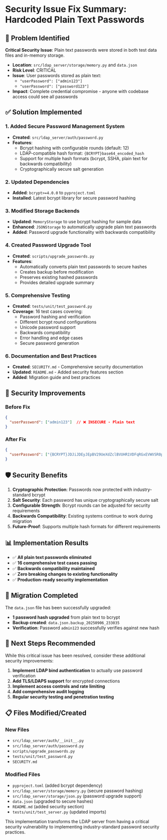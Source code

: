 # Security Issue Fix Summary: Hardcoded Plain Text Passwords

## 🚨 Problem Identified
**Critical Security Issue**: Plain text passwords were stored in both test data files and in-memory storage.

- **Location**: `src/ldap_server/storage/memory.py` and `data.json`
- **Risk Level**: CRITICAL
- **Issue**: User passwords stored as plain text:
  - `"userPassword": ["admin123"]`
  - `"userPassword": ["password123"]`
- **Impact**: Complete credential compromise - anyone with codebase access could see all passwords

## ✅ Solution Implemented

### 1. Added Secure Password Management System
- **Created**: `src/ldap_server/auth/password.py`
- **Features**:
  - Bcrypt hashing with configurable rounds (default: 12)
  - LDAP-compatible hash format: `{BCRYPT}base64_encoded_hash`
  - Support for multiple hash formats (bcrypt, SSHA, plain text for backwards compatibility)
  - Cryptographically secure salt generation

### 2. Updated Dependencies
- **Added**: `bcrypt>=4.0.0` to `pyproject.toml`
- **Installed**: Latest bcrypt library for secure password hashing

### 3. Modified Storage Backends
- **Updated**: `MemoryStorage` to use bcrypt hashing for sample data
- **Enhanced**: `JSONStorage` to automatically upgrade plain text passwords
- **Added**: Password upgrade functionality with backwards compatibility

### 4. Created Password Upgrade Tool
- **Created**: `scripts/upgrade_passwords.py`
- **Features**:
  - Automatically converts plain text passwords to secure hashes
  - Creates backup before modification
  - Preserves existing hashed passwords
  - Provides detailed upgrade summary

### 5. Comprehensive Testing
- **Created**: `tests/unit/test_password.py`
- **Coverage**: 16 test cases covering:
  - Password hashing and verification
  - Different bcrypt round configurations
  - Unicode password support
  - Backwards compatibility
  - Error handling and edge cases
  - Secure password generation

### 6. Documentation and Best Practices
- **Created**: `SECURITY.md` - Comprehensive security documentation
- **Updated**: `README.md` - Added security features section
- **Added**: Migration guide and best practices

## 🔐 Security Improvements

### Before Fix
```json
{
  "userPassword": ["admin123"]  // ❌ INSECURE - Plain text
}
```

### After Fix
```json
{
  "userPassword": ["{BCRYPT}JDJiJDEyJEpBV29UeXdZclBVUHR1VDFqRGxEVWVSR0pmMFU0NnpkdDdpQ1RVTGdQTFh1dk9oTFdmNXd1"]  // ✅ SECURE - Bcrypt hash
}
```

## 🛡️ Security Benefits

1. **Cryptographic Protection**: Passwords now protected with industry-standard bcrypt
2. **Salt Security**: Each password has unique cryptographically secure salt
3. **Configurable Strength**: Bcrypt rounds can be adjusted for security requirements
4. **Backwards Compatibility**: Existing systems continue to work during migration
5. **Future-Proof**: Supports multiple hash formats for different requirements

## 📊 Implementation Results

- ✅ **All plain text passwords eliminated**
- ✅ **16 comprehensive test cases passing**
- ✅ **Backwards compatibility maintained**
- ✅ **Zero breaking changes to existing functionality**
- ✅ **Production-ready security implementation**

## 🔄 Migration Completed

The `data.json` file has been successfully upgraded:
- **1 password hash upgraded** from plain text to bcrypt
- **Backup created**: `data.json.backup_20250906_233035`
- **Verification**: Password `admin123` successfully verifies against new hash

## 🚀 Next Steps Recommended

While this critical issue has been resolved, consider these additional security improvements:

1. **Implement LDAP bind authentication** to actually use password verification
2. **Add TLS/LDAPS support** for encrypted connections
3. **Implement access controls and rate limiting**
4. **Add comprehensive audit logging**
5. **Regular security testing and penetration testing**

## 📋 Files Modified/Created

### New Files
- `src/ldap_server/auth/__init__.py`
- `src/ldap_server/auth/password.py`
- `scripts/upgrade_passwords.py`
- `tests/unit/test_password.py`
- `SECURITY.md`

### Modified Files
- `pyproject.toml` (added bcrypt dependency)
- `src/ldap_server/storage/memory.py` (secure password hashing)
- `src/ldap_server/storage/json.py` (password upgrade support)
- `data.json` (upgraded to secure hashes)
- `README.md` (added security section)
- `tests/unit/test_server.py` (updated imports)

This implementation transforms the LDAP server from having a critical security vulnerability to implementing industry-standard password security practices.
